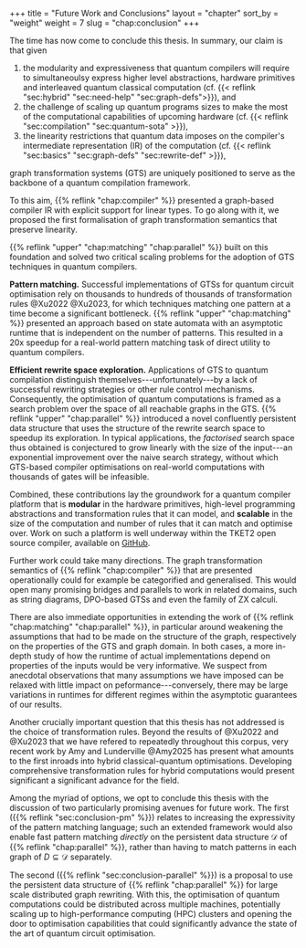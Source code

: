 +++
title = "Future Work and Conclusions"
layout = "chapter"
sort_by = "weight"
weight = 7
slug = "chap:conclusion"
+++

The time has now come to conclude this thesis. In summary, our claim is that
given

1. the modularity and expressiveness that quantum compilers will require to
   simultaneoulsy express higher level abstractions, hardware primitives and
   interleaved quantum classical computation (cf.
   {{< reflink "sec:hybrid" "sec:need-help" "sec:graph-defs">}}), and
2. the challenge of scaling up quantum programs sizes to make the most of the
   computational capabilities of upcoming hardware (cf.
   {{< reflink "sec:compilation" "sec:quantum-sota" >}}),
3. the linearity restrictions that quantum data imposes on the compiler's
   intermediate representation (IR) of the computation (cf.
   {{< reflink "sec:basics" "sec:graph-defs" "sec:rewrite-def" >}}),

graph transformation systems (GTS) are uniquely positioned to serve as the
backbone of a quantum compilation framework.

To this aim, {{% reflink "chap:compiler" %}} presented a graph-based compiler IR
with explicit support for linear types. To go along with it, we proposed the
first formalisation of graph transformation semantics that preserve linearity.

{{% reflink "upper" "chap:matching" "chap:parallel" %}} built on this foundation
and solved two critical scaling problems for the adoption of GTS techniques in
quantum compilers.

**Pattern matching.** Successful implementations of GTSs for quantum circuit
optimisation rely on thousands to hundreds of thousands of transformation rules
@Xu2022 @Xu2023, for which techniques matching one pattern at a time become a
significant bottleneck. {{% reflink "upper" "chap:matching" %}} presented an
approach based on state automata with an asymptotic runtime that is independent
on the number of patterns. This resulted in a 20x speedup for a real-world
pattern matching task of direct utility to quantum compilers.

**Efficient rewrite space exploration.** Applications of GTS to quantum
compilation distinguish themselves---unfortunately---by a lack of successful
rewriting strategies or other rule control mechanisms. Consequently, the
optimisation of quantum computations is framed as a search problem over the
space of all reachable graphs in the GTS.
{{% reflink "upper" "chap:parallel" %}} introduced a novel confluently
persistent data structure that uses the structure of the rewrite search space to
speedup its exploration. In typical applications, the _factorised_ search space
thus obtained is conjectured to grow linearly with the size of the input---an
exponential improvement over the naive search strategy, without which GTS-based
compiler optimisations on real-world computations with thousands of gates will
be infeasible.

Combined, these contributions lay the groundwork for a quantum compiler platform
that is **modular** in the hardware primitives, high-level programming
abstractions and transformation rules that it can model, and **scalable** in the
size of the computation and number of rules that it can match and optimise over.
Work on such a platform is well underway within the TKET2 open source compiler,
available on [GitHub](https://github.com/CQCL/tket2).

Further work could take many directions. The graph transformation semantics of
{{% reflink "chap:compiler" %}} that are presented operationally could for
example be categorified and generalised. This would open many promising bridges
and parallels to work in related domains, such as string diagrams, DPO-based
GTSs and even the family of ZX calculi.

There are also immediate opportunities in extending the work of
{{% reflink "chap:matching" "chap:parallel" %}}, in particular around weakening
the assumptions that had to be made on the structure of the graph, respectively
on the properties of the GTS and graph domain. In both cases, a more in-depth
study of how the runtime of actual implementations depend on properties of the
inputs would be very informative. We suspect from anecdotal observations that
many assumptions we have imposed can be relaxed with little impact on
peformance---conversely, there may be large variations in runtimes for different
regimes within the asymptotic guarantees of our results.

Another crucially important question that this thesis has not addressed is the
choice of transformation rules. Beyond the results of @Xu2022 and @Xu2023 that
we have refered to repeatedly throughout this corpus, very recent work by Amy
and Lunderville @Amy2025 has present what amounts to the first inroads into
hybrid classical-quantum optimisations. Developing comprehensive transformation
rules for hybrid computations would present significant a significant advance
for the field.

Among the myriad of options, we opt to conclude this thesis with the discussion
of two particularly promising avenues for future work. The first
({{% reflink "sec:conclusion-pm" %}}) relates to increasing the expressivity of
the pattern matching language; such an extended framework would also enable fast
pattern matching _directly_ on the persistent data structure $\mathcal{D}$ of
{{% reflink "chap:parallel" %}}, rather than having to match patterns in each
graph of $D \subseteq \mathcal{D}$ separately.

The second ({{% reflink "sec:conclusion-parallel" %}}) is a proposal to use the
persistent data structure of {{% reflink "chap:parallel" %}} for large scale
distributed graph rewriting. With this, the optimisation of quantum computations
could be distributed across multiple machines, potentially scaling up to
high-performance computing (HPC) clusters and opening the door to optimisation
capabilities that could significantly advance the state of the art of quantum
circuit optimisation.
